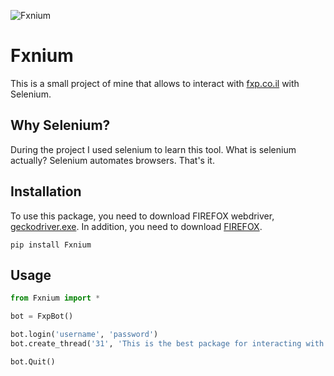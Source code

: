 ![Fxnium](https://i.imgur.com/1R8mlmt.png)

# Fxnium
This is a small project of mine that allows to interact with [fxp.co.il](https://www.fxp.co.il) with Selenium.

## Why Selenium?
During the project I used selenium to learn this tool.
What is selenium actually? Selenium automates browsers. That's it.

## Installation
To use this package, you need to download FIREFOX webdriver, [geckodriver.exe](https://github.com/mozilla/geckodriver/releases).
In addition, you need to download [FIREFOX](https://www.mozilla.org/en-US/firefox/new/).
```
pip install Fxnium
```
## Usage
```python
from Fxnium import *

bot = FxpBot()

bot.login('username', 'password')
bot.create_thread('31', 'This is the best package for interacting with FXP!', 'Check this out!', 'פרסום|')

bot.Quit()
```
